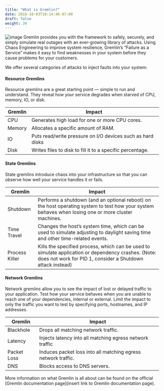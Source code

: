 ```yaml
---
title: "What is Gremlin?"
date: 2018-10-03T10:14:46-07:00
draft: false
weight: 30
---
```



![image](/images/gremlin_mascot.png)
Gremlin provides you with the framework to safely, securely, and simply simulate real outages with an ever-growing library of attacks. Using Chaos Engineering to improve system resilience, Gremlin’s “Failure as a Service” makes it easy to find weaknesses in your system before they cause problems for your customers.

We offer several categories of attacks to inject faults into your system:

#### Resource Gremlins
Resource gremlins are a great starting point — simple to run and understand. They reveal how your service degrades when starved of CPU, memory, IO, or disk.

|Gremlin  | Impact                                                        |
|--------|----------------------------------------------------------------|
| CPU    |  Generates high load for one or more CPU cores.                |
| Memory |  Allocates a specific amount of RAM.                           |
| IO     |  Puts read/write pressure on I/O devices such as hard disks    |
| Disk   |  Writes files to disk to fill it to a specific percentage.     |

#### State Gremlins

State gremlins introduce chaos into your infrastructure so that you can observe how well your service handles it or fails.

|Gremlin         | Impact                                                         |
|----------------|----------------------------------------------------------------|
| Shutdown       |  Performs a shutdown (and an optional reboot) on the host operating system to test how your system behaves when losing one or more cluster machines.                                              |
| Time Travel    | Changes the host’s system time, which can be used to simulate adjusting to daylight saving time and other time-related events.                                                              |
| Process Killer |  Kills the specified process, which can be used to simulate application or dependency crashes. (Note: does not work for PID 1, consider a Shutdown attack instead)                                    |

#### Network Gremlins

Network gremlins allow you to see the impact of lost or delayed traffic to your application. Test how your service behaves when you are unable to reach one of your dependencies, internal or external. Limit the impact to only the traffic you want to test by specifying ports, hostnames, and IP addresses.

|Gremlin      | Impact                                                        |
|-------------|---------------------------------------------------------------|
| Blackhole   |  Drops all matching network traffic.                          |
| Latency     |  Injects latency into all matching egress network traffic     |
| Packet Loss |  Induces packet loss into all matching egress network traffic.|
| DNS         |  Blocks access to DNS servers.                                |

More information on what Gremlin is all about can be found on the official [Gremlin documentation page](insert link to Gremlin documentation page).